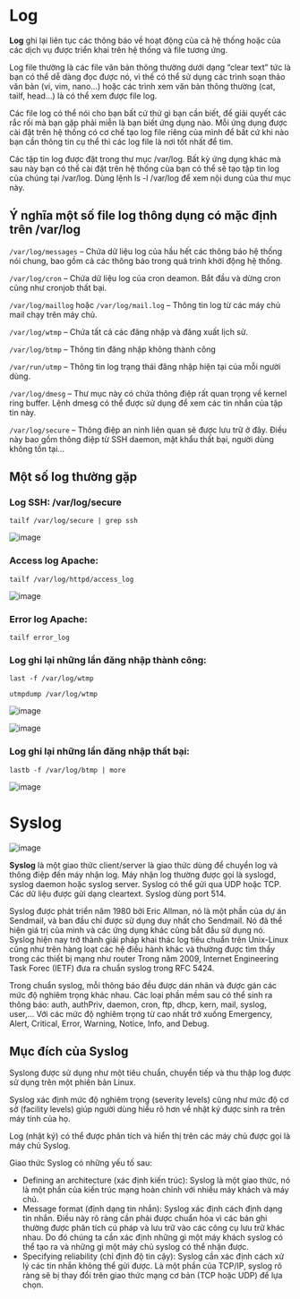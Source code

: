 # Log

**Log** ghi lại liên tục các thông báo về hoạt động của cả hệ thống hoặc của các dịch vụ được triển khai trên hệ thống và file tương ứng. 

Log file thường là các file văn bản thông thường dưới dạng “clear text” tức là bạn có thể dễ dàng đọc được nó, vì thế có thể sử dụng các trình soạn thảo văn bản (vi, vim, nano…) hoặc các trình xem văn bản thông thường (cat, tailf, head…) là có thể xem được file log.

Các file log có thể nói cho bạn bất cứ thứ gì bạn cần biết, để giải quyết các rắc rối mà bạn gặp phải miễn là bạn biết ứng dụng nào. Mỗi ứng dụng được cài đặt trên hệ thống có cơ chế tạo log file riêng của mình để bất cứ khi nào bạn cần thông tin cụ thể thì các log file là nơi tốt nhất để tìm.

Các tập tin log được đặt trong thư mục /var/log. Bất kỳ ứng dụng khác mà sau này bạn có thể cài đặt trên hệ thống của bạn có thể sẽ tạo tập tin log của chúng tại /var/log. Dùng lệnh ls -l /var/log để xem nội dung của thư mục này.

## Ý nghĩa một số file log thông dụng có mặc định trên /var/log

`/var/log/messages` – Chứa dữ liệu log của hầu hết các thông báo hệ thống nói chung, bao gồm cả các thông báo trong quá trình khởi động hệ thống.

`/var/log/cron` – Chứa dữ liệu log của cron deamon. Bắt đầu và dừng cron cũng như cronjob thất bại.

`/var/log/maillog` hoặc `/var/log/mail.log` – Thông tin log từ các máy chủ mail chạy trên máy chủ.

`/var/log/wtmp` – Chứa tất cả các đăng nhập và đăng xuất lịch sử.

`/var/log/btmp` – Thông tin đăng nhập không thành công

`/var/run/utmp` – Thông tin log trạng thái đăng nhập hiện tại của mỗi người dùng.

`/var/log/dmesg` – Thư mục này có chứa thông điệp rất quan trọng về kernel ring buffer. Lệnh dmesg có thể được sử dụng để xem các tin nhắn của tập tin này.

`/var/log/secure` – Thông điệp an ninh liên quan sẽ được lưu trữ ở đây. Điều này bao gồm thông điệp từ SSH daemon, mật khẩu thất bại, người dùng không tồn tại...

## Một số log thường gặp

### Log SSH: /var/log/secure

```
tailf /var/log/secure | grep ssh 
```

![image](https://user-images.githubusercontent.com/111716161/193736363-f2100b99-9276-4c78-a180-96f3c462031c.png)

### Access log Apache:

```
tailf /var/log/httpd/access_log
```

![image](https://user-images.githubusercontent.com/111716161/193736781-b537144c-20e6-444e-b694-4b22a98c68a6.png)

### Error log Apache:

```
tailf error_log
```

### Log ghi lại những lần đăng nhập thành công:

```
last -f /var/log/wtmp

utmpdump /var/log/wtmp
```

![image](https://user-images.githubusercontent.com/111716161/193737102-3aa9f97a-d2e7-461b-85a2-c1958a659362.png)

![image](https://user-images.githubusercontent.com/111716161/193737172-7b45ccf5-0ee5-4bfa-bd8c-43d189a2ab6d.png)

### Log ghi lại những lần đăng nhập thất bại:

```
lastb -f /var/log/btmp | more
```

![image](https://user-images.githubusercontent.com/111716161/193737227-c4347354-c23c-45d6-accb-c754d8c77d02.png)

# Syslog

![image](https://user-images.githubusercontent.com/111716161/193737331-554713c2-fd88-40d4-b1b6-6f360a17853c.png)

**Syslog** là một giao thức client/server là giao thức dùng để chuyển log và thông điệp đến máy nhận log. Máy nhận log thường được gọi là syslogd, syslog daemon hoặc syslog server. Syslog có thể gửi qua UDP hoặc TCP. Các dữ liệu được gửi dạng cleartext. Syslog dùng port 514.

Syslog được phát triển năm 1980 bởi Eric Allman, nó là một phần của dự án Sendmail, và ban đầu chỉ được sử dụng duy nhất cho Sendmail. Nó đã thể hiện giá trị của mình và các ứng dụng khác cũng bắt đầu sử dụng nó. Syslog hiện nay trở thành giải pháp khai thác log tiêu chuẩn trên Unix-Linux cũng như trên hàng loạt các hệ điều hành khác và thường được tìm thấy trong các thiết bị mạng như router Trong năm 2009, Internet Engineering Task Forec (IETF) đưa ra chuẩn syslog trong RFC 5424.

Trong chuẩn syslog, mỗi thông báo đều được dán nhãn và được gán các mức độ nghiêm trọng khác nhau. Các loại phần mềm sau có thể sinh ra thông báo: auth, authPriv, daemon, cron, ftp, dhcp, kern, mail, syslog, user,… Với các mức độ nghiêm trọng từ cao nhất trở xuống Emergency, Alert, Critical, Error, Warning, Notice, Info, and Debug.

## Mục đích của Syslog

Syslong được sử dụng như một tiêu chuẩn, chuyển tiếp và thu thập log được sử dụng trên một phiên bản Linux. 

Syslog xác định mức độ nghiêm trọng (severity levels) cũng như mức độ cơ sở (facility levels) giúp người dùng hiểu rõ hơn về nhật ký được sinh ra trên máy tính của họ. 

Log (nhật ký) có thể được phân tích và hiển thị trên các máy chủ được gọi là máy chủ Syslog.

Giao thức Syslog có những yếu tố sau:
- Defining an architecture (xác định kiến trúc): Syslog là một giao thức, nó là một phần của kiến trúc mạng hoàn chỉnh với nhiều máy khách và máy chủ. 
- Message format (định dạng tin nhắn): Syslog xác định cách định dạng tin nhắn. Điều này rõ ràng cần phải được chuẩn hóa vì các bản ghi thường được phân tích cú pháp và lưu trữ vào các công cụ lưu trữ khác nhau. Do đó chúng ta cần xác định những gì một máy khách syslog có thể tạo ra và những gì một máy chủ syslog có thể nhận được. 
- Specifying reliability (chỉ định độ tin cậy): Syslog cần xác định cách xử lý các tin nhắn không thể gửi được. Là một phần của TCP/IP, syslog rõ ràng sẽ bị thay đổi trên giao thức mạng cơ bản (TCP hoặc UDP) để lựa chọn. 
